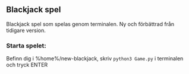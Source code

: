 ## Blackjack spel
Blackjack spel som spelas genom terminalen. Ny och förbättrad från tidigare version.

### Starta spelet:
Befinn dig i %home%/new-blackjack, skriv ```python3 Game.py``` i terminalen och tryck ENTER